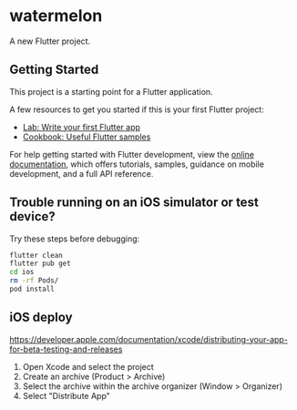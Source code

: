 # watermelon

A new Flutter project.

## Getting Started

This project is a starting point for a Flutter application.

A few resources to get you started if this is your first Flutter project:

- [Lab: Write your first Flutter app](https://docs.flutter.dev/get-started/codelab)
- [Cookbook: Useful Flutter samples](https://docs.flutter.dev/cookbook)

For help getting started with Flutter development, view the
[online documentation](https://docs.flutter.dev/), which offers tutorials,
samples, guidance on mobile development, and a full API reference.

## Trouble running on an iOS simulator or test device?

Try these steps before debugging:
```bash
flutter clean
flutter pub get
cd ios
rm -rf Pods/
pod install
```

## iOS deploy
https://developer.apple.com/documentation/xcode/distributing-your-app-for-beta-testing-and-releases

1. Open Xcode and select the project
1. Create an archive (Product > Archive)
1. Select the archive within the archive organizer (Window > Organizer)
1. Select "Distribute App"

